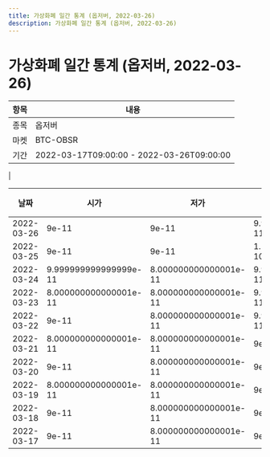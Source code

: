 ```yaml
---
title: 가상화폐 일간 통계 (옵저버, 2022-03-26)
description: 가상화폐 일간 통계 (옵저버, 2022-03-26)
---
```


가상화폐 일간 통계 (옵저버, 2022-03-26)
===

|항목|내용|
|--|--|
|종목|옵저버|
|마켓|BTC-OBSR|\i|종류|일 단위 캔들|
|기간|2022-03-17T09:00:00 - 2022-03-26T09:00:00
|

|날짜|시가|저가|고가|종가|비고|
|--|--|--|--|--|--|
|2022-03-26|9e-11|9e-11|9.999999999999999e-11|9e-11|    |
|2022-03-25|9e-11|9e-11|1.1000000000000001e-10|9e-11|    |
|2022-03-24|9.999999999999999e-11|8.000000000000001e-11|9.999999999999999e-11|9.999999999999999e-11|    |
|2022-03-23|8.000000000000001e-11|8.000000000000001e-11|9.999999999999999e-11|9.999999999999999e-11|    |
|2022-03-22|9e-11|8.000000000000001e-11|9.999999999999999e-11|9e-11|    |
|2022-03-21|8.000000000000001e-11|8.000000000000001e-11|9e-11|9e-11|    |
|2022-03-20|9e-11|8.000000000000001e-11|9e-11|9e-11|    |
|2022-03-19|8.000000000000001e-11|8.000000000000001e-11|9e-11|9e-11|    |
|2022-03-18|9e-11|8.000000000000001e-11|9e-11|8.000000000000001e-11|    |
|2022-03-17|9e-11|8.000000000000001e-11|9e-11|9e-11|    |
